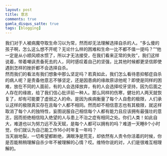```yaml
---
layout: post
title: 意志
comments: true
gamla_disqus_satte: true
tags: [blogging]
---
```

我们对于人被病魔夺取生命习以为常，然而却无法理解选择自杀的人。“多么傻的孩子啊，怎么这么想不开呢？无论什么样的困难和生命一比不都不值一提吗？”“他一定是从小顺风顺水惯了，所以才无法接受，在我们看来正常的失败”，我们这样说着，带着嘲讽责备死去的人，同时感叹着自己的坚强，比其他时候都更坚信即使遇到怎样的挫折都不会选择自杀。<br>
然而我们的看法有我们想象中那么坚定吗？若真如此，我们怎么看待患抑郁症自杀的病人呢？是责备他意志不够坚定，还是因患病的缘故原谅他呢？即使是同样的困难，放在不同的人面前，有的人会选择放弃，有的人会选择咬牙坚持，因为后面之人存在的缘故，给了我们信心批评前一种人。那么同样的伤寒，健壮的人两天就恢复了，却有可能要了虚弱之人的命。是因为疾病衡量了每个人自愈的极限，人们承认这样的极限真实存在且每个人都不相同。然而却不相信意志也有其极限，就这样取消了每个人的独特性，妄图说服自己相信每个人都有能力且应该拥有最强壮的意志，因而拒绝相信陷入绝望的人与患上不治之症有相同之处。你们人类！如此自大，难道也以为努力远不及天赋，是每个人都可以拥有的吗？难道一天睡8个小时觉，你们就认为自己能工作16小时年复一年吗？<br>
当天崩地裂，一切希望都断绝，满眼净是荒芜，却依然有人责令你活着的时候，你是否能稍稍理解自杀少年不被理解的心情？哎。维特你说的对，人们是很难互相理解的。
